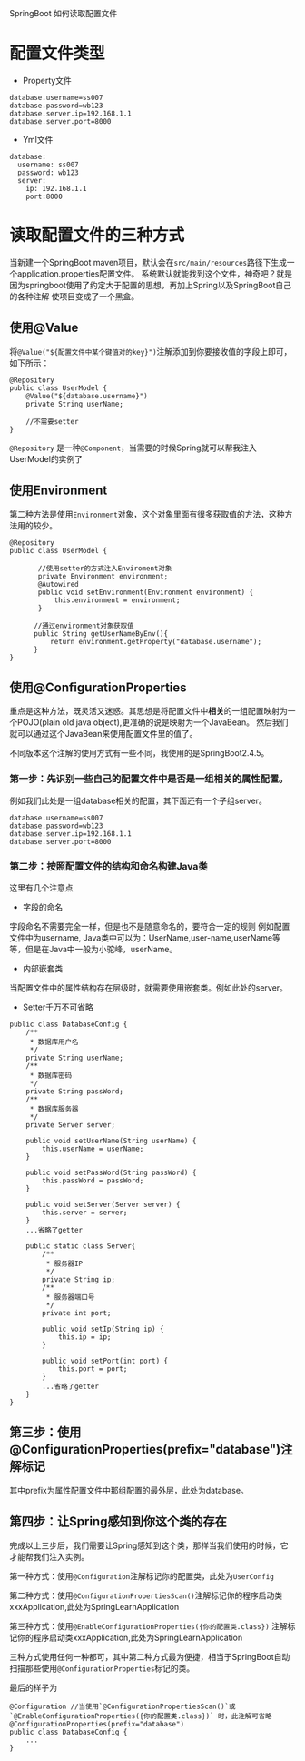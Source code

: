 SpringBoot 如何读取配置文件

# 配置文件类型

- Property文件

```
database.username=ss007
database.password=wb123
database.server.ip=192.168.1.1
database.server.port=8000

```

- Yml文件

```
database:
  username: ss007
  password: wb123
  server:
    ip: 192.168.1.1
    port:8000

```

# 读取配置文件的三种方式

当新建一个SpringBoot maven项目，默认会在`src/main/resources`路径下生成一个application.properties配置文件。 系统默认就能找到这个文件，神奇吧？就是因为springboot使用了约定大于配置的思想，再加上Spring以及SpringBoot自己的各种注解 使项目变成了一个黑盒。

## 使用@Value

将`@Value("${配置文件中某个键值对的key}")`注解添加到你要接收值的字段上即可，如下所示：

```
@Repository
public class UserModel {
    @Value("${database.username}")
    private String userName;

    //不需要setter
}

```

`@Repository` 是一种`@Component`，当需要的时候Spring就可以帮我注入UserModel的实例了

## 使用Environment

第二种方法是使用`Environment`对象，这个对象里面有很多获取值的方法，这种方法用的较少。

```
@Repository
public class UserModel {

       //使用setter的方式注入Enviroment对象
       private Environment environment;
       @Autowired
       public void setEnvironment(Environment environment) {
           this.environment = environment;
       }

      //通过environment对象获取值
      public String getUserNameByEnv(){
          return environment.getProperty("database.username");
      }
}

```

## 使用@ConfigurationProperties

重点是这种方法，既灵活又迷惑。其思想是将配置文件中**相关**的一组配置映射为一个POJO(plain old java object),更准确的说是映射为一个JavaBean。 然后我们就可以通过这个JavaBean来使用配置文件里的值了。

不同版本这个注解的使用方式有一些不同，我使用的是SpringBoot2.4.5。

### 第一步：先识别一些自己的配置文件中是否是一组相关的属性配置。

例如我们此处是一组database相关的配置，其下面还有一个子组server。

```
database.username=ss007
database.password=wb123
database.server.ip=192.168.1.1
database.server.port=8000

```

### 第二步：按照配置文件的结构和命名构建Java类

这里有几个注意点

- 字段的命名

字段命名不需要完全一样，但是也不是随意命名的，要符合一定的规则 例如配置文件中为username, Java类中可以为：UserName,user-name,userName等等，但是在Java中一般为小驼峰，userName。

- 内部嵌套类

当配置文件中的属性结构存在层级时，就需要使用嵌套类。例如此处的server。

- Setter千万不可省略

```
public class DatabaseConfig {
    /**
     * 数据库用户名
     */
    private String userName;
    /**
     * 数据库密码
     */
    private String passWord;
    /**
     * 数据库服务器
     */
    private Server server;

    public void setUserName(String userName) {
        this.userName = userName;
    }

    public void setPassWord(String passWord) {
        this.passWord = passWord;
    }

    public void setServer(Server server) {
        this.server = server;
    }
    ...省略了getter

    public static class Server{
        /**
         * 服务器IP
         */
        private String ip;
        /**
         * 服务器端口号
         */
        private int port;

        public void setIp(String ip) {
            this.ip = ip;
        }

        public void setPort(int port) {
            this.port = port;
        }
        ...省略了getter
    }
}

```

## 第三步：使用@ConfigurationProperties(prefix="database")注解标记

其中prefix为属性配置文件中那组配置的最外层，此处为database。

## 第四步：让Spring感知到你这个类的存在

完成以上三步后，我们需要让Spring感知到这个类，那样当我们使用的时候，它才能帮我们注入实例。

第一种方式：使用`@Configuration`注解标记你的配置类，此处为`UserConfig`

第二种方式：使用`@ConfigurationPropertiesScan()`注解标记你的程序启动类xxxApplication,此处为SpringLearnApplication

第三种方式：使用`@EnableConfigurationProperties({你的配置类.class})` 注解标记你的程序启动类xxxApplication,此处为SpringLearnApplication

三种方式使用任何一种都可，其中第二种方式最为便捷，相当于SpringBoot自动扫描那些使用`@ConfigurationProperties`标记的类。

最后的样子为

```
@Configuration //当使用`@ConfigurationPropertiesScan()`或`@EnableConfigurationProperties({你的配置类.class})` 时，此注解可省略
@ConfigurationProperties(prefix="database")
public class DatabaseConfig {
    ...
}

```